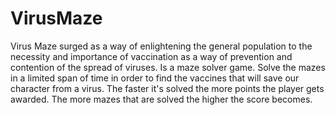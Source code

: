 # VirusMaze

Virus Maze surged as a way of enlightening the general population to the necessity and importance of vaccination as a way of prevention and contention of the spread of viruses.
Is a maze solver game. Solve the mazes in a limited span of time in order to find the vaccines that will save our character from a virus. 
The faster it's solved the more points the player gets awarded. The more mazes that are solved the higher the score becomes.
